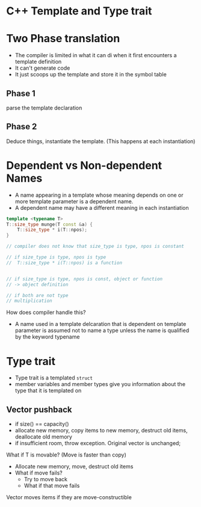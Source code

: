 # C++ Template and Type trait


# Two Phase translation

- The compiler is limited in what it can di when it first encounters a template definition
- It can't generate code
- It just scoops up the template and store it in the symbol table

## Phase 1
parse the template declaration

## Phase 2
Deduce things, instantiate the template. (This happens at each instantiation)


# Dependent vs Non-dependent Names
- A name appearing in a template whose meaning depends on one or more template parameter is a dependent name.
- A dependent name may have a different meaning in each instantiation

```c++
template <typename T>
T::size_type munge(T const &a) {
    T::size_type * i(T::npos);
}

// compiler does not know that size_type is type, npos is constant

// if size_type is type, npos is type
//  T::size_type * i(T::npos) is a function


// if size_type is type, npos is const, object or function
// -> object definition

// if both are not type
// multiplication
```

How does compiler handle this?
- A name used in a template delcaration that is dependent on template parameter is assumed not to name a type unless the name is qualified by the keyword typename

# Type trait
- Type trait is a templated `struct`
- member variables and member types give you information about the type that it is templated on

## Vector pushback
- if size() == capacity()
- allocate new memory, copy items to new memory, destruct old items, deallocate old memory
- if insufficient room, throw exception. Original vector is unchanged;

What if T is movable? (Move is faster than copy)
- Allocate new memory, move, destruct old items
- What if move fails?
  - Try to move back
  - What if that move fails

Vector moves items if they are move-constructible